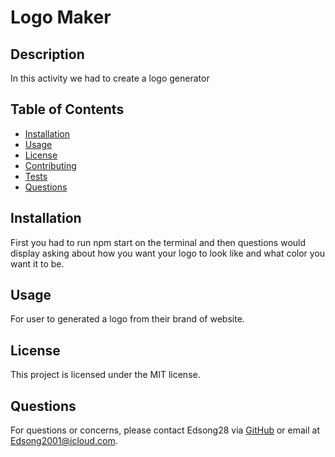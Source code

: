 # Logo Maker
  
## Description
In this activity we had to create a logo generator

## Table of Contents
- [Installation](#installation)
- [Usage](#usage)
- [License](#license)
- [Contributing](#contributing)
- [Tests](#tests)
- [Questions](#questions)

## Installation
First you had to run npm start on the terminal and then questions would display asking about how you want your logo to look like and what color you want it to be.

## Usage
For user to generated a logo from their brand of website.

## License
This project is licensed under the MIT license.



## Questions
For questions or concerns, please contact Edsong28 via [GitHub](https://github.com/Edsong28) or email at Edsong2001@icloud.com.
